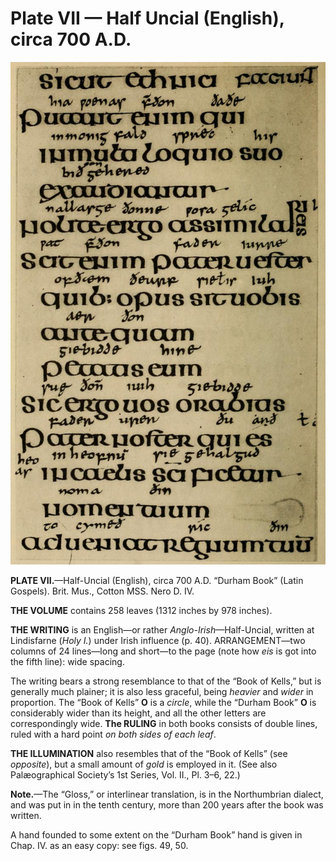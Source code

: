 # Plate VII — Half Uncial \(English\), circa 700 A.D.

![Plate VII.&#x2014;Half Uncial \(English\), circa 700 A.D. &#x201C;Durham Book&#x201D; \(Latin Gospels\). Brit. Mus., Cotton MSS. Nero D. IV. ](../.gitbook/assets/i446e-plate_vii.jpg)

**PLATE VII.**—Half-Uncial \(English\), circa 700 A.D. “Durham Book” \(Latin Gospels\). Brit. Mus., Cotton MSS. Nero D. IV.

**THE VOLUME** contains 258 leaves \(1312 inches by 978 inches\).

**THE WRITING** is an English—or rather _Anglo-Irish_—Half-Uncial, written at Lindisfarne \(_Holy I._\) under Irish influence \(p. 40\). ARRANGEMENT—two columns of 24 lines—long and short—to the page \(note how _eis_ is got into the fifth line\): wide spacing.

The writing bears a strong resemblance to that of the “Book of Kells,” but is generally much plainer; it is also less graceful, being _heavier_ and _wider_ in proportion. The “Book of Kells” **O** is a _circle_, while the “Durham Book” **O** is considerably wider than its height, and all the other letters are correspondingly wide. **The RULING** in both books consists of double lines, ruled with a hard point _on both sides of each leaf_.

**THE ILLUMINATION** also resembles that of the “Book of Kells” \(see _opposite_\), but a small amount of _gold_ is employed in it. \(See also Palæographical Society’s 1st Series, Vol. II., Pl. 3–6, 22.\)

**Note.**—The “Gloss,” or interlinear translation, is in the Northumbrian dialect, and was put in in the tenth century, more than 200 years after the book was written.

A hand founded to some extent on the “Durham Book” hand is given in Chap. IV. as an easy copy: see figs. 49, 50.

